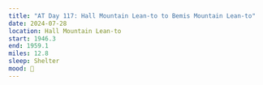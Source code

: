 ```yaml
---
title: "AT Day 117: Hall Mountain Lean-to to Bemis Mountain Lean-to"
date: 2024-07-28
location: Hall Mountain Lean-to
start: 1946.3
end: 1959.1
miles: 12.8
sleep: Shelter
mood: 🙂
---
```

